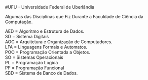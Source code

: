 #UFU - Universidade Federal de Uberlândia

Algumas das Disciplinas que Fiz Durante a Faculdade de Ciência da Computação.

AED = Algoritmo e Estrutura de Dados.  
SD = Sistema Digitais  
AOC = Arquitetura e Organização de Computadores.  
LFA = Linguagens Formais e Automatos.  
POO = Programação Orientada a Objetos.  
SO = Sistemas Operacionais  
PL = Programação Logica  
PF = Programação Funcional  
SBD = Sistema de Banco de Dados.  
  
